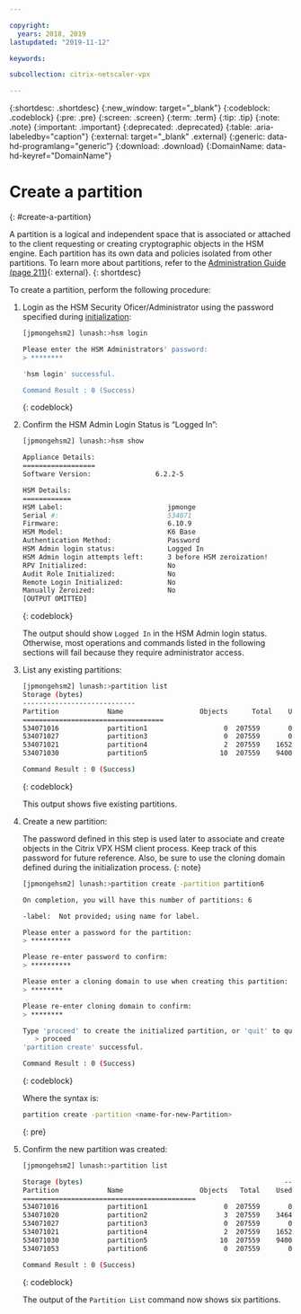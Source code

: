 ```yaml
---

copyright:
  years: 2018, 2019
lastupdated: "2019-11-12"

keywords:

subcollection: citrix-netscaler-vpx

---
```


{:shortdesc: .shortdesc}
{:new_window: target="_blank"}
{:codeblock: .codeblock}
{:pre: .pre}
{:screen: .screen}
{:term: .term}
{:tip: .tip}
{:note: .note}
{:important: .important}
{:deprecated: .deprecated}
{:table: .aria-labeledby="caption"}
{:external: target="_blank" .external}
{:generic: data-hd-programlang="generic”}
{:download: .download}
{:DomainName: data-hd-keyref="DomainName"}

# Create a partition
{: #create-a-partition}

A partition is a logical and independent space that is associated or attached to the client requesting or creating cryptographic objects in the HSM engine. Each partition has its own data and policies isolated from other partitions. To learn more about partitions, refer to the [Administration Guide (page 211)](https://public.dhe.ibm.com/cloud/bluemix/network/vpx/administration_guide.pdf){: external}.
{: shortdesc}

To create a partition, perform the following procedure:

1. Login as the HSM Security Oficer/Administrator using the password specified during [initialization](/docs/citrix-netscaler-vpx?topic=citrix-netscaler-vpx-initialize-ibm-hardware-security-module-hsm-):

   ```sh
   [jpmongehsm2] lunash:>hsm login
   
   Please enter the HSM Administrators' password:
   > ********
   
   'hsm login' successful.

   Command Result : 0 (Success)
   ```
   {: codeblock}

2. Confirm the HSM Admin Login Status is “Logged In”:

   ```sh
   [jpmongehsm2] lunash:>hsm show
   
   Appliance Details:
   ==================
   Software Version:                6.2.2-5
   
   HSM Details:
   ============
   HSM Label:                          jpmonge
   Serial #:                           534071
   Firmware:                           6.10.9
   HSM Model:                          K6 Base
   Authentication Method:              Password
   HSM Admin login status:             Logged In
   HSM Admin login attempts left:      3 before HSM zeroization!
   RPV Initialized:                    No
   Audit Role Initialized:             No
   Remote Login Initialized:           No
   Manually Zeroized:                  No
   [OUTPUT OMITTED]
   ```
   {: codeblock}
   
   The output should show `Logged In` in the HSM Admin login status. Otherwise, most operations and commands listed in the following sections will fail because they require administrator access.

3. List any existing partitions:

   ```sh
   [jpmongehsm2] lunash:>partition list
   Storage (bytes)
   ----------------------------
   Partition            Name                   Objects   	Total    Used    Free
   ===================================
   534071016            partition1                   0  207559       0  207559 	534071020            partition2                   3  207559    3464  204095
   534071027            partition3                   0  207559       0  207559
   534071021            partition4                   2  207559    1652  205907
   534071030            partition5                  10  207559    9400  198159

   Command Result : 0 (Success)
   ```
   {: codeblock}

   This output shows five existing partitions.

4. Create a new partition:

   The password defined in this step is used later to associate and create objects in the Citrix VPX HSM client process. Keep track of this password for future reference. Also, be sure to use the cloning domain defined during the initialization process.
   {: note}

   ```sh
   [jpmongehsm2] lunash:>partition create -partition partition6
   
   On completion, you will have this number of partitions: 6
   
   -label:  Not provided; using name for label.
   
   Please enter a password for the partition:
   > **********
   
   Please re-enter password to confirm:
   > **********
   
   Please enter a cloning domain to use when creating this partition:
   > ********
   
   Please re-enter cloning domain to confirm:
   > ********
   
   Type 'proceed' to create the initialized partition, or 'quit' to quit now.
      > proceed
   'partition create' successful.
   
   Command Result : 0 (Success)
   ```
   {: codeblock}
   
   Where the syntax is:
   
   ```sh
   partition create -partition <name-for-new-Partition>
   ```
   {: pre}

5. Confirm the new partition was created:
   
   ```sh
   [jpmongehsm2] lunash:>partition list
   
   Storage (bytes)	                                             	----------------------------
   Partition            Name                   Objects   Total    Used    Free
   ===========================================
   534071016            partition1                   0  207559       0  207559
   534071020            partition2                   3  207559    3464  204095
   534071027            partition3                   0  207559       0  207559
   534071021            partition4                   2  207559    1652  205907
   534071030            partition5                  10  207559    9400  198159
   534071053            partition6                   0  207559       0  207559
   
   Command Result : 0 (Success)
   ```
   {: codeblock}
   
   The output of the `Partition List` command now shows six partitions.
